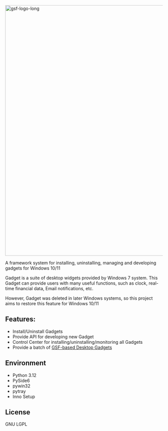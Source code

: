 <img width="800" alt="gsf-logo-long" src="https://github.com/user-attachments/assets/11a45f05-367c-4f81-8c23-93708c8754fa" />
  
A framework system for installing, uninstalling, managing and developing gadgets for Windows 10/11  
  
Gadget is a suite of desktop widgets provided by Windows 7 system. This Gadget can provide users with many useful functions, such as clock, real-time financial data, Email notifications, etc.  
  
However, Gadget was deleted in later Windows systems, so this project aims to restore this feature for Windows 10/11

## Features:
* Install/Uninstall Gadgets
* Provide API for developing new Gadget
* Control Center for installing/uninstalling/monitoring all Gadgets
* Provide a batch of [GSF-based  Desktop Gadgets](https://github.com/cookgreen/GSF-Gadgets/edit/main/README.md)

## Environment
* Python 3.12  
* PySide6  
* pywin32  
* pytray  
* Inno Setup  

## License
GNU LGPL

